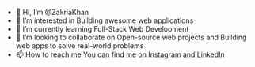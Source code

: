 - 👋 Hi, I’m @ZakriaKhan
- 👀 I’m interested in Building awesome web applications
- 🌱 I’m currently learning Full-Stack Web Development
- 💞️ I’m looking to collaborate on Open-source web projects and Building web apps to solve real-world problems
- 📫 How to reach me You can find me on Instagram and LinkedIn
